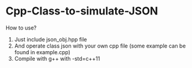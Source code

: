 # Cpp-Class-to-simulate-JSON
How to use?

1. Just include json_obj.hpp file
2. And operate class json with your own cpp file (some example can be found in example.cpp)
3. Compile with g++ with -std=c++11
